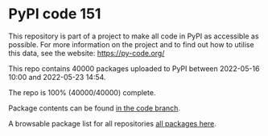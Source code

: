 # PyPI code 151

This repository is part of a project to make all code in PyPI as accessible as possible. For more information 
on the project and to find out how to utilise this data, see the website: https://py-code.org/

This repo contains 40000 packages uploaded to PyPI between 
2022-05-16 10:00 and 2022-05-23 14:54.

The repo is 100% (40000/40000) complete.

Package contents can be found [in the code branch](https://github.com/pypi-data/pypi-mirror-151/tree/code/packages).

A browsable package list for all repositories [all packages here](https://py-code.org/repositories/pypi-mirror-151).


